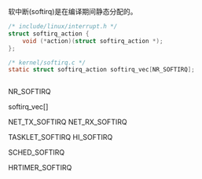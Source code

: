软中断(softirq)是在编译期间静态分配的。


```c
/* include/linux/interrupt.h */
struct softirq_action {
	void (*action)(struct softirq_action *);
};

/* kernel/softirq.c */
static struct softirq_action softirq_vec[NR_SOFTIRQ];



```

NR_SOFTIRQ

softirq_vec[]


NET_TX_SOFTIRQ
NET_RX_SOFTIRQ

TASKLET_SOFTIRQ
HI_SOFTIRQ

SCHED_SOFTIRQ

HRTIMER_SOFTIRQ
